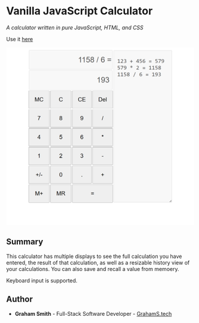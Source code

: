 # Vanilla JavaScript Calculator

*A calculator written in pure JavaScript, HTML, and CSS*

Use it [here](https://grahams-tech.github.io/Calculator/)

![App Screenshot](Screenshot.png)

## Summary
This calculator has multiple displays to see the full calculation you have entered, the result of that calculation, as well as a resizable history view of your calculations. You can also save and recall a value from memoery.

Keyboard input is supported.

## Author
- **Graham Smith** - Full-Stack Software Developer - [GrahamS.tech](https://www.grahams.tech)